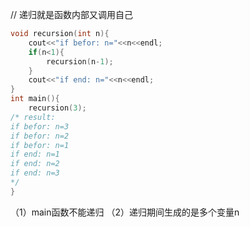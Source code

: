// 递归就是函数内部又调用自己
```cpp
void recursion(int n){
    cout<<"if befor: n="<<n<<endl;
    if(n<1){
        recursion(n-1);
    }
    cout<<"if end: n="<<n<<endl;
}
int main(){
    recursion(3);
/* result:
if befor: n=3
if befor: n=2
if befor: n=1
if end: n=1
if end: n=2
if end: n=3
*/
}
```
（1）main函数不能递归
（2）递归期间生成的是多个变量n